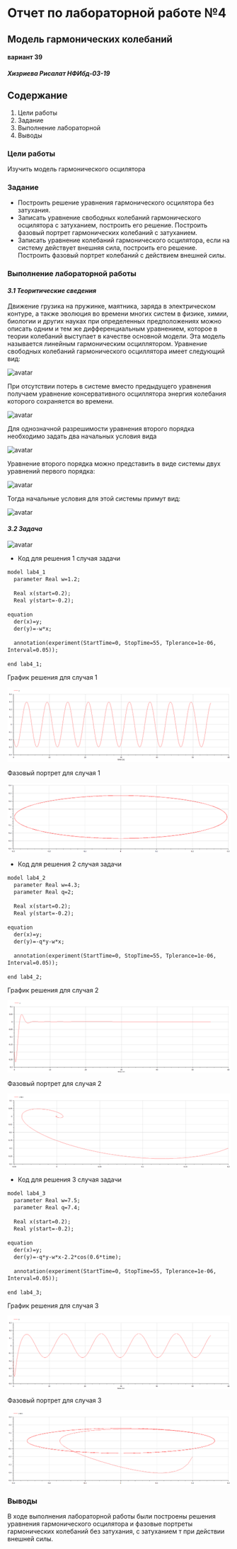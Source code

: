 # **Отчет по лабораторной работе №4**
## **Модель гармонических колебаний**
#### вариант 39
#### *Хизриева Рисалат НФИбд-03-19*



## **Содержание**
1. Цели работы
2. Задание
3. Выполнение лабораторной
4. Выводы



### **Цели работы**
Изучить модель гармонического осцилятора

### **Задание**
* Построить решение уравнения гармонического осцилятора без затухания.
* Записать уравнение свободных колебаний гармонического осцилятора с затуханием, построить его решение. Построить фазовый портрет гармонических колебаний с затуханием.
* Записать уравнение колебаний гармонического осцилятора, если на систему действует внешняя сила, построить его решение. Построить фазовый портрет колебаний с действием внешней силы.


### **Выполнение лабораторной работы**
#### *3.1 Теоритические сведения*

Движение грузика на пружинке, маятника, заряда в электрическом контуре, а
также эволюция во времени многих систем в физике, химии, биологии и других
науках при определенных предположениях можно описать одним и тем же
дифференциальным уравнением, которое в теории колебаний выступает в качестве
основной модели. Эта модель называется линейным гармоническим осциллятором.
Уравнение свободных колебаний гармонического осциллятора имеет
следующий вид:


![avatar](./screenshots/%D0%B01.PNG)

При отсутствии потерь в системе вместо предыдущего уравнения получаем
уравнение консервативного осциллятора энергия колебания которого сохраняется
во времени.

![avatar](./screenshots/a2.PNG)

Для однозначной разрешимости уравнения второго порядка необходимо
задать два начальных условия вида

![avatar](./screenshots/a3.PNG)

Уравнение второго порядка можно представить в виде системы двух
уравнений первого порядка:

![avatar](./screenshots/a4.PNG)

Тогда начальные условия для этой системы примут вид:

![avatar](./screenshots/a5.PNG)


#### *3.2 Задача*

![avatar](./screenshots/a6.PNG)



* Код для решения 1 случая задачи
```
model lab4_1
  parameter Real w=1.2;
  
  Real x(start=0.2);
  Real y(start=-0.2);
  
equation
  der(x)=y;
  der(y)=-w*x;
  
  annotation(experiment(StartTime=0, StopTime=55, Tplerance=1e-06, Interval=0.05));

end lab4_1;
```

График решения для случая 1

![avatar](./screenshots/lab4_1%20pic1.PNG)

Фазовый портрет для случая 1

![avatar](./screenshots/lab4_1%20pic2.PNG)

* Код для решения 2 случая задачи

```
model lab4_2
  parameter Real w=4.3;
  parameter Real q=2;
  
  Real x(start=0.2);
  Real y(start=-0.2);
  
equation
  der(x)=y;
  der(y)=-q*y-w*x;
  
  annotation(experiment(StartTime=0, StopTime=55, Tplerance=1e-06, Interval=0.05));

end lab4_2;
```

График решения для случая 2

![avatar](./screenshots/lab4_2%20pic1.PNG)

Фазовый портрет для случая 2

![avatar](./screenshots/lab4_2%20pic2.PNG)

* Код для решения 3 случая задачи

```
model lab4_3
  parameter Real w=7.5;
  parameter Real q=7.4;
  
  Real x(start=0.2);
  Real y(start=-0.2);
  
equation
  der(x)=y;
  der(y)=-q*y-w*x-2.2*cos(0.6*time);
  
  annotation(experiment(StartTime=0, StopTime=55, Tplerance=1e-06, Interval=0.05));

end lab4_3;
```

График решения для случая 3

![avatar](./screenshots/lab4_3%20pic1.PNG)

Фазовый портрет для случая 3

![avatar](./screenshots/lab4_3%20pic2.PNG)


### **Выводы**
В ходе выполнения лабораторной работы были построены решения уравнения гармонического осцилятора и фазовые портреты гармонических колебаний без затухания, с затуханием т при действии внешней силы.